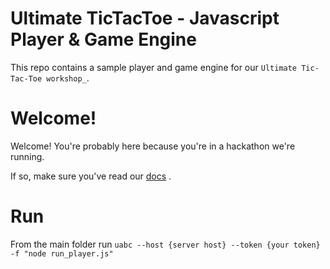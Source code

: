 Ultimate TicTacToe - Javascript Player & Game Engine
====================================================

This repo contains a sample player and game engine for our `Ultimate Tic-Tac-Toe workshop_`.

Welcome!
========

Welcome! You're probably here because you're in a hackathon we're running. 

If so, make sure you've read our [docs](https://github.com/joffat/docs) .

# Run
From the main folder run `uabc --host {server host} --token {your token} -f "node run_player.js"`
